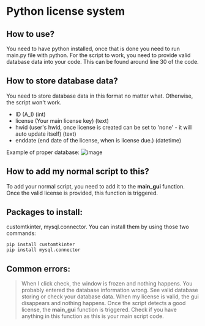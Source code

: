 # Python license system 
## How to use?
You need to have python installed, once that is done you need to run main.py file with python.
For the script to work, you need to provide valid database data into your code. This can be found around line 30 of the code.

## How to store database data?
You need to store database data in this format no matter what. Otherwise, the script won't work.
- ID (A_I) (int)
- license (Your main license key) (text)
- hwid (user's hwid, once license is created can be set to 'none' - it will auto update itself) (text)
- enddate (end date of the license, when is license due.) (datetime)
  
Example of proper database:
![image](https://github.com/MagicznyJasiek/python-license-system/assets/61098959/e42fb6f5-8f99-4863-aadc-283524e997dd)

## How to add my normal script to this?
To add your normal script, you need to add it to the **main_gui** function. Once the valid license is provided, this function is triggered.

## Packages to install:

customtkinter, mysql.connector. You can install them by using those two commands:
```
pip install customtkinter
pip install mysql.connector
```


## Common errors:

> When I click check, the window is frozen and nothing happens.
You probably entered the database information wrong. See valid database storing or check your database data.
> When my license is valid, the gui disappears and nothing happens.
Once the script detects a good license, the **main_gui** function is triggered. Check if you have anything in this function as this is your main script code.
